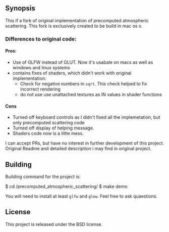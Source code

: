 ## Synopsis
This if a fork of original implementation of precomputed atmospheric
scattering. This fork is exclusively created to be build in mac os x.
### Differences to original code:

#### Pros:
 * Use of GLFW instead of GLUT. Now it's usabale on macs as well as windows and
     linux systems
 * contains fixes of shaders, which didn't work with original implementation:
   * Check for negative numbers in `sqrt`. This check helped to fix incorrect
       rendering
   * do not use use unattached textures as IN values in shader functions
#### Cons
 * Turned off keyboard controls as I didn't fixed all the implemetation, but
     only precomputed scattering code
 * Turned off display of helping message. 
 * Shaders code now is a little mess.
 

I can accept PRs, but have no interest in further development of this project.
Original Readme and detailed description i may find in original project.

## Building

Building command for the project is:

$ cd <root>/precomputed_atmospheric_scattering/
$ make demo

You will need to install at least `glfw` and `glew`. Feel free to ask quaestions.


## License

This project is released under the BSD license.

